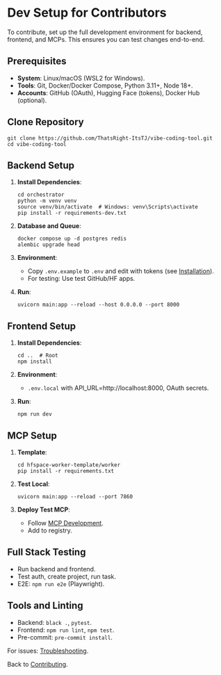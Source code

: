 # Dev Setup for Contributors

To contribute, set up the full development environment for backend, frontend, and MCPs. This ensures you can test changes end-to-end.

## Prerequisites

- **System**: Linux/macOS (WSL2 for Windows).
- **Tools**: Git, Docker/Docker Compose, Python 3.11+, Node 18+.
- **Accounts**: GitHub (OAuth), Hugging Face (tokens), Docker Hub (optional).

## Clone Repository

```
git clone https://github.com/ThatsRight-ItsTJ/vibe-coding-tool.git
cd vibe-coding-tool
```

## Backend Setup

1. **Install Dependencies**:
   ```
   cd orchestrator
   python -m venv venv
   source venv/bin/activate  # Windows: venv\Scripts\activate
   pip install -r requirements-dev.txt
   ```

2. **Database and Queue**:
   ```
   docker compose up -d postgres redis
   alembic upgrade head
   ```

3. **Environment**:
   - Copy `.env.example` to `.env` and edit with tokens (see [Installation](../getting-started/installation.md#environment-variables)).
   - For testing: Use test GitHub/HF apps.

4. **Run**:
   ```
   uvicorn main:app --reload --host 0.0.0.0 --port 8000
   ```

## Frontend Setup

1. **Install Dependencies**:
   ```
   cd ..  # Root
   npm install
   ```

2. **Environment**:
   - `.env.local` with API_URL=http://localhost:8000, OAuth secrets.

3. **Run**:
   ```
   npm run dev
   ```

## MCP Setup

1. **Template**:
   ```
   cd hfspace-worker-template/worker
   pip install -r requirements.txt
   ```

2. **Test Local**:
   ```
   uvicorn main:app --reload --port 7860
   ```

3. **Deploy Test MCP**:
   - Follow [MCP Development](../developer/mcp-development.md).
   - Add to registry.

## Full Stack Testing

- Run backend and frontend.
- Test auth, create project, run task.
- E2E: `npm run e2e` (Playwright).

## Tools and Linting

- Backend: `black .`, `pytest`.
- Frontend: `npm run lint`, `npm test`.
- Pre-commit: `pre-commit install`.

For issues: [Troubleshooting](../getting-started/troubleshooting.md).

Back to [Contributing](index.md).